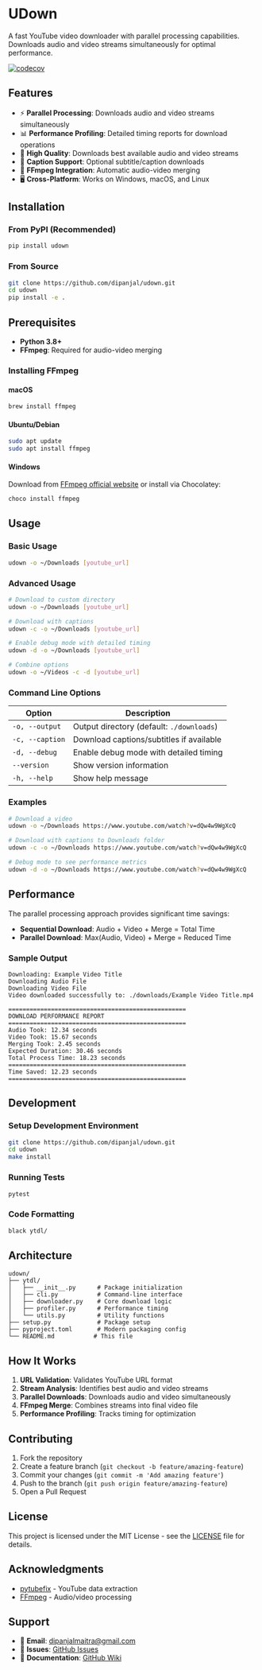 # UDown

A fast YouTube video downloader with parallel processing capabilities. Downloads audio and video streams simultaneously for optimal performance.

[![codecov](https://codecov.io/gh/dipanjal/udown/branch/main/graph/badge.svg)](https://codecov.io/gh/dipanjal/udown)

## Features

- ⚡ **Parallel Processing**: Downloads audio and video streams simultaneously
- 📊 **Performance Profiling**: Detailed timing reports for download operations
- 🎯 **High Quality**: Downloads best available audio and video streams
- 📝 **Caption Support**: Optional subtitle/caption downloads
- 🔧 **FFmpeg Integration**: Automatic audio-video merging
- 🖥️ **Cross-Platform**: Works on Windows, macOS, and Linux

## Installation

### From PyPI (Recommended)

```bash
pip install udown
```

### From Source

```bash
git clone https://github.com/dipanjal/udown.git
cd udown
pip install -e .
```

## Prerequisites

- **Python 3.8+**
- **FFmpeg**: Required for audio-video merging

### Installing FFmpeg

#### macOS
```bash
brew install ffmpeg
```

#### Ubuntu/Debian
```bash
sudo apt update
sudo apt install ffmpeg
```

#### Windows
Download from [FFmpeg official website](https://ffmpeg.org/download.html) or install via Chocolatey:
```bash
choco install ffmpeg
```

## Usage

### Basic Usage

```bash
udown -o ~/Downloads [youtube_url]
```

### Advanced Usage

```bash
# Download to custom directory
udown -o ~/Downloads [youtube_url]

# Download with captions
udown -c -o ~/Downloads [youtube_url]

# Enable debug mode with detailed timing
udown -d -o ~/Downloads [youtube_url]

# Combine options
udown -o ~/Videos -c -d [youtube_url]
```

### Command Line Options

| Option | Description |
|--------|-------------|
| `-o, --output` | Output directory (default: `./downloads`) |
| `-c, --caption` | Download captions/subtitles if available |
| `-d, --debug` | Enable debug mode with detailed timing |
| `--version` | Show version information |
| `-h, --help` | Show help message |

### Examples

```bash
# Download a video
udown -o ~/Downloads https://www.youtube.com/watch?v=dQw4w9WgXcQ

# Download with captions to Downloads folder
udown -c -o ~/Downloads https://www.youtube.com/watch?v=dQw4w9WgXcQ

# Debug mode to see performance metrics
udown -d -o ~/Downloads https://www.youtube.com/watch?v=dQw4w9WgXcQ
```

## Performance

The parallel processing approach provides significant time savings:

- **Sequential Download**: Audio + Video + Merge = Total Time
- **Parallel Download**: Max(Audio, Video) + Merge = Reduced Time

### Sample Output

```
Downloading: Example Video Title
Downloading Audio File
Downloading Video File
Video downloaded successfully to: ./downloads/Example Video Title.mp4

==================================================
DOWNLOAD PERFORMANCE REPORT
==================================================
Audio Took: 12.34 seconds
Video Took: 15.67 seconds
Merging Took: 2.45 seconds
Expected Duration: 30.46 seconds
Total Process Time: 18.23 seconds
==================================================
Time Saved: 12.23 seconds
==================================================
```

## Development

### Setup Development Environment

```bash
git clone https://github.com/dipanjal/udown.git
cd udown
make install
```

### Running Tests

```bash
pytest
```

### Code Formatting

```bash
black ytdl/
```

## Architecture

```
udown/
├── ytdl/
│   ├── __init__.py      # Package initialization
│   ├── cli.py           # Command-line interface
│   ├── downloader.py    # Core download logic
│   ├── profiler.py      # Performance timing
│   └── utils.py         # Utility functions
├── setup.py             # Package setup
├── pyproject.toml       # Modern packaging config
└── README.md           # This file
```

## How It Works

1. **URL Validation**: Validates YouTube URL format
2. **Stream Analysis**: Identifies best audio and video streams
3. **Parallel Downloads**: Downloads audio and video simultaneously
4. **FFmpeg Merge**: Combines streams into final video file
5. **Performance Profiling**: Tracks timing for optimization

## Contributing

1. Fork the repository
2. Create a feature branch (`git checkout -b feature/amazing-feature`)
3. Commit your changes (`git commit -m 'Add amazing feature'`)
4. Push to the branch (`git push origin feature/amazing-feature`)
5. Open a Pull Request

## License

This project is licensed under the MIT License - see the [LICENSE](LICENSE) file for details.

## Acknowledgments

- [pytubefix](https://github.com/pytubefix/pytubefix) - YouTube data extraction
- [FFmpeg](https://ffmpeg.org/) - Audio/video processing

## Support

- 📧 **Email**: dipanjalmaitra@gmail.com
- 🐛 **Issues**: [GitHub Issues](https://github.com/dipanjalmaitra/udown/issues)
- 📖 **Documentation**: [GitHub Wiki](https://github.com/dipanjalmaitra/udown/wiki)
